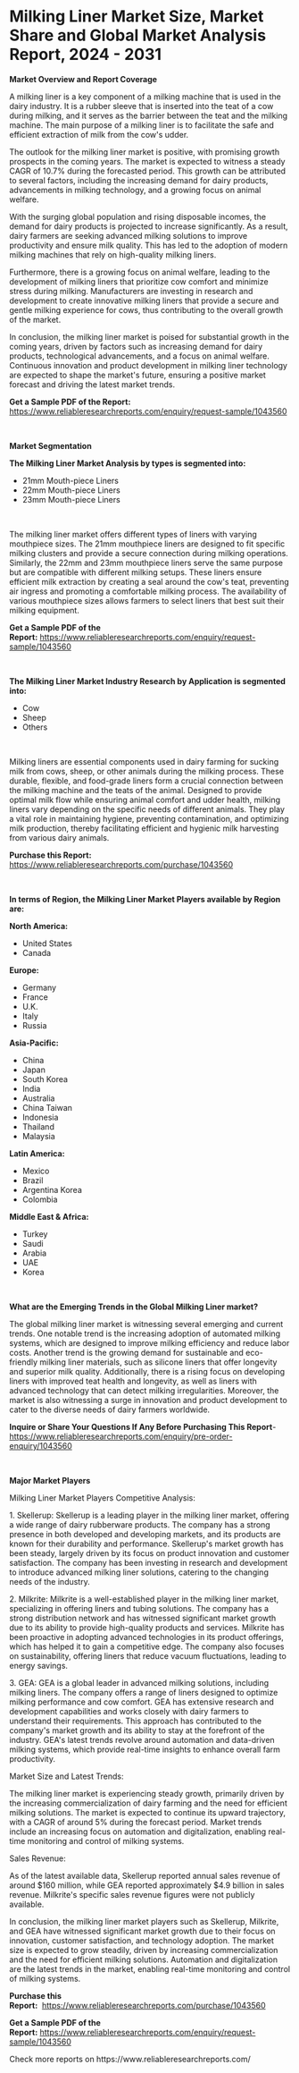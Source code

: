 <p><h1>Milking Liner Market Size, Market Share and Global Market Analysis Report, 2024 - 2031</h1></p><p><strong>Market Overview and Report Coverage</strong></p>
<p><p>A milking liner is a key component of a milking machine that is used in the dairy industry. It is a rubber sleeve that is inserted into the teat of a cow during milking, and it serves as the barrier between the teat and the milking machine. The main purpose of a milking liner is to facilitate the safe and efficient extraction of milk from the cow's udder.</p><p>The outlook for the milking liner market is positive, with promising growth prospects in the coming years. The market is expected to witness a steady CAGR of 10.7% during the forecasted period. This growth can be attributed to several factors, including the increasing demand for dairy products, advancements in milking technology, and a growing focus on animal welfare.</p><p>With the surging global population and rising disposable incomes, the demand for dairy products is projected to increase significantly. As a result, dairy farmers are seeking advanced milking solutions to improve productivity and ensure milk quality. This has led to the adoption of modern milking machines that rely on high-quality milking liners.</p><p>Furthermore, there is a growing focus on animal welfare, leading to the development of milking liners that prioritize cow comfort and minimize stress during milking. Manufacturers are investing in research and development to create innovative milking liners that provide a secure and gentle milking experience for cows, thus contributing to the overall growth of the market.</p><p>In conclusion, the milking liner market is poised for substantial growth in the coming years, driven by factors such as increasing demand for dairy products, technological advancements, and a focus on animal welfare. Continuous innovation and product development in milking liner technology are expected to shape the market's future, ensuring a positive market forecast and driving the latest market trends.</p></p>
<p><strong>Get a Sample PDF of the Report:</strong> <a href="https://www.reliableresearchreports.com/enquiry/request-sample/1043560">https://www.reliableresearchreports.com/enquiry/request-sample/1043560</a></p>
<p>&nbsp;</p>
<p><strong>Market Segmentation</strong></p>
<p><strong>The Milking Liner Market Analysis by types is segmented into:</strong></p>
<p><ul><li>21mm Mouth-piece Liners</li><li>22mm Mouth-piece Liners</li><li>23mm Mouth-piece Liners</li></ul></p>
<p>&nbsp;</p>
<p><p>The milking liner market offers different types of liners with varying mouthpiece sizes. The 21mm mouthpiece liners are designed to fit specific milking clusters and provide a secure connection during milking operations. Similarly, the 22mm and 23mm mouthpiece liners serve the same purpose but are compatible with different milking setups. These liners ensure efficient milk extraction by creating a seal around the cow's teat, preventing air ingress and promoting a comfortable milking process. The availability of various mouthpiece sizes allows farmers to select liners that best suit their milking equipment.</p></p>
<p><strong>Get a Sample PDF of the Report:</strong>&nbsp;<a href="https://www.reliableresearchreports.com/enquiry/request-sample/1043560">https://www.reliableresearchreports.com/enquiry/request-sample/1043560</a></p>
<p>&nbsp;</p>
<p><strong>The Milking Liner Market Industry Research by Application is segmented into:</strong></p>
<p><ul><li>Cow</li><li>Sheep</li><li>Others</li></ul></p>
<p>&nbsp;</p>
<p><p>Milking liners are essential components used in dairy farming for sucking milk from cows, sheep, or other animals during the milking process. These durable, flexible, and food-grade liners form a crucial connection between the milking machine and the teats of the animal. Designed to provide optimal milk flow while ensuring animal comfort and udder health, milking liners vary depending on the specific needs of different animals. They play a vital role in maintaining hygiene, preventing contamination, and optimizing milk production, thereby facilitating efficient and hygienic milk harvesting from various dairy animals.</p></p>
<p><strong>Purchase this Report:</strong>&nbsp; <a href="https://www.reliableresearchreports.com/purchase/1043560">https://www.reliableresearchreports.com/purchase/1043560</a></p>
<p>&nbsp;</p>
<p><strong>In terms of Region, the Milking Liner Market Players available by Region are:</strong></p>
<p>
    <p> <strong> North America: </strong>
        <ul>
            <li>United States</li>
            <li>Canada</li>
        </ul>
        </p> 
    <p> <strong> Europe: </strong>
        <ul>
            <li>Germany</li>
            <li>France</li>
            <li>U.K.</li>
            <li>Italy</li>
            <li>Russia</li>
        </ul>
        </p> 
    <p> <strong> Asia-Pacific: </strong>
        <ul>
            <li>China</li>
            <li>Japan</li>
            <li>South Korea</li>
            <li>India</li>
            <li>Australia</li>
            <li>China Taiwan</li>
            <li>Indonesia</li>
            <li>Thailand</li>
            <li>Malaysia</li>
        </ul>
        </p> 
    <p> <strong> Latin America: </strong>
        <ul>
            <li>Mexico</li>
            <li>Brazil</li>
            <li>Argentina Korea</li>
            <li>Colombia</li>
        </ul>
        </p> 
    <p> <strong> Middle East & Africa: </strong>
        <ul>
            <li>Turkey</li>
            <li>Saudi</li>
            <li>Arabia</li>
            <li>UAE</li>
            <li>Korea</li>
        </ul>
    </p>
    </p>
<p>&nbsp;</p>
<p><strong>What are the Emerging Trends in the Global Milking Liner market?</strong></p>
<p><p>The global milking liner market is witnessing several emerging and current trends. One notable trend is the increasing adoption of automated milking systems, which are designed to improve milking efficiency and reduce labor costs. Another trend is the growing demand for sustainable and eco-friendly milking liner materials, such as silicone liners that offer longevity and superior milk quality. Additionally, there is a rising focus on developing liners with improved teat health and longevity, as well as liners with advanced technology that can detect milking irregularities. Moreover, the market is also witnessing a surge in innovation and product development to cater to the diverse needs of dairy farmers worldwide.</p></p>
<p><strong>Inquire or Share Your Questions If Any Before Purchasing This Report</strong>- <a href="https://www.reliableresearchreports.com/enquiry/pre-order-enquiry/1043560">https://www.reliableresearchreports.com/enquiry/pre-order-enquiry/1043560</a></p>
<p>&nbsp;</p>
<p><strong>Major Market Players</strong></p>
<p><p>Milking Liner Market Players Competitive Analysis:</p><p>1. Skellerup: Skellerup is a leading player in the milking liner market, offering a wide range of dairy rubberware products. The company has a strong presence in both developed and developing markets, and its products are known for their durability and performance. Skellerup's market growth has been steady, largely driven by its focus on product innovation and customer satisfaction. The company has been investing in research and development to introduce advanced milking liner solutions, catering to the changing needs of the industry. </p><p>2. Milkrite: Milkrite is a well-established player in the milking liner market, specializing in offering liners and tubing solutions. The company has a strong distribution network and has witnessed significant market growth due to its ability to provide high-quality products and services. Milkrite has been proactive in adopting advanced technologies in its product offerings, which has helped it to gain a competitive edge. The company also focuses on sustainability, offering liners that reduce vacuum fluctuations, leading to energy savings. </p><p>3. GEA: GEA is a global leader in advanced milking solutions, including milking liners. The company offers a range of liners designed to optimize milking performance and cow comfort. GEA has extensive research and development capabilities and works closely with dairy farmers to understand their requirements. This approach has contributed to the company's market growth and its ability to stay at the forefront of the industry. GEA's latest trends revolve around automation and data-driven milking systems, which provide real-time insights to enhance overall farm productivity.</p><p>Market Size and Latest Trends:</p><p>The milking liner market is experiencing steady growth, primarily driven by the increasing commercialization of dairy farming and the need for efficient milking solutions. The market is expected to continue its upward trajectory, with a CAGR of around 5% during the forecast period. Market trends include an increasing focus on automation and digitalization, enabling real-time monitoring and control of milking systems.</p><p>Sales Revenue:</p><p>As of the latest available data, Skellerup reported annual sales revenue of around $160 million, while GEA reported approximately $4.9 billion in sales revenue. Milkrite's specific sales revenue figures were not publicly available.</p><p>In conclusion, the milking liner market players such as Skellerup, Milkrite, and GEA have witnessed significant market growth due to their focus on innovation, customer satisfaction, and technology adoption. The market size is expected to grow steadily, driven by increasing commercialization and the need for efficient milking solutions. Automation and digitalization are the latest trends in the market, enabling real-time monitoring and control of milking systems.</p></p>
<p><strong>Purchase this Report:</strong>&nbsp;&nbsp;<a href="https://www.reliableresearchreports.com/purchase/1043560">https://www.reliableresearchreports.com/purchase/1043560</a></p>
<p></p>
<p><strong>Get a Sample PDF of the Report:</strong>&nbsp;<a href="https://www.reliableresearchreports.com/enquiry/request-sample/1043560">https://www.reliableresearchreports.com/enquiry/request-sample/1043560</a></p>
<p>Check more reports on https://www.reliableresearchreports.com/</p>